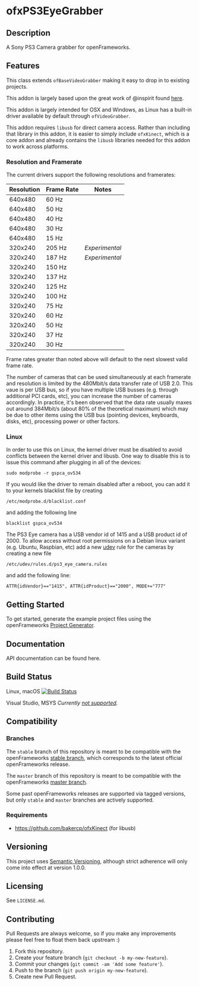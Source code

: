 ofxPS3EyeGrabber
================

## Description

A Sony PS3 Camera grabber for openFrameworks.

## Features


This class extends `ofBaseVideoGrabber` making it easy to drop in to existing projects.

This addon is largely based upon the great work of @inspirit found [here](https://github.com/inspirit/PS3EYEDriver/).

This addon is largely intended for OSX and Windows, as Linux has a built-in driver available by default through `ofVideoGrabber`.

This addon requires `libusb` for direct camera access.  Rather than including that library in this addon, it is easier to simply include `ofxKinect`, which is a core addon and already contains the `libusb` libraries needed for this addon to work across platforms.

### Resolution and Framerate

The current drivers support the following resolutions and framerates:

|   Resolution  | Frame Rate    | Notes |
| ------------- | ------------- | ----- |
| 640x480       | 60 Hz         |       |
| 640x480       | 50 Hz         |       |
| 640x480       | 40 Hz         |       |
| 640x480       | 30 Hz         |       |
| 640x480       | 15 Hz         |       |
| 320x240       | 205 Hz        | _Experimental_ |
| 320x240       | 187 Hz        | _Experimental_ |
| 320x240       | 150 Hz        |       |
| 320x240       | 137 Hz        |       |
| 320x240       | 125 Hz        |       |
| 320x240       | 100 Hz        |       |
| 320x240       | 75 Hz         |       |
| 320x240       | 60 Hz         |       |
| 320x240       | 50 Hz         |       |
| 320x240       | 37 Hz         |       |
| 320x240       | 30 Hz         |       |


Frame rates greater than noted above will default to the next slowest valid frame rate.

The number of cameras that can be used simultaneously at each framerate and resolution is limited by the 480Mbit/s data transfer rate of USB 2.0. This vaue is per USB bus, so if you have multiple USB busses (e.g. through additional PCI cards, etc), you can increase the number of cameras accordingly. In practice, it's been observed that the data rate usually maxes out around 384Mbit/s (about 80% of the theoretical maximum) which may be due to other items using the USB bus (pointing devices, keyboards, disks, etc), processing power or other factors.

### Linux

In order to use this on Linux, the kernel driver must be disabled to avoid conflicts between the kernel driver and libusb.  One way to disable this is to issue this command after plugging in all of the devices:

```
sudo modprobe -r gspca_ov534
```

If you would like the driver to remain disabled after a reboot, you can add it to your kernels blacklist file by creating

```
/etc/modprobe.d/blacklist.conf
```

and adding the following line

```
blacklist gspca_ov534
```

The PS3 Eye camera has a USB vendor id of 1415 and a USB product id of 2000. To allow access without root permissions on a Debian linux variant (e.g. Ubuntu, Raspbian, etc) add a new [udev](https://en.wikipedia.org/wiki/Udev) rule for the cameras by creating a new file

```
/etc/udev/rules.d/ps3_eye_camera.rules
```

and add the following line:


```
ATTR{idVendor}=="1415", ATTR{idProduct}=="2000", MODE+="777"
```

## Getting Started

To get started, generate the example project files using the openFrameworks [Project Generator](http://openframeworks.cc/learning/01_basics/how_to_add_addon_to_project/).

## Documentation

API documentation can be found here.

## Build Status

Linux, macOS [![Build Status](https://travis-ci.org/bakercp/ofxPS3EyeGrabber.svg?branch=master)](https://travis-ci.org/bakercp/ofxPS3EyeGrabber)

Visual Studio, MSYS _Currently [not supported](https://github.com/bakercp/ofxPS3EyeGrabber/issues/4)._

## Compatibility

### Branches

The `stable` branch of this repository is meant to be compatible with the openFrameworks [stable branch](https://github.com/openframeworks/openFrameworks/tree/stable), which corresponds to the latest official openFrameworks release.

The `master` branch of this repository is meant to be compatible with the openFrameworks [master branch](https://github.com/openframeworks/openFrameworks/tree/master).

Some past openFrameworks releases are supported via tagged versions, but only `stable` and `master` branches are actively supported.

### Requirements

- https://github.com/bakercp/ofxKinect (for libusb)

## Versioning

This project uses [Semantic Versioning](http://semver.org/), although strict adherence will only come into effect at version 1.0.0.

## Licensing

See `LICENSE.md`.

## Contributing

Pull Requests are always welcome, so if you make any improvements please feel free to float them back upstream :)

1. Fork this repository.
2. Create your feature branch (`git checkout -b my-new-feature`).
3. Commit your changes (`git commit -am 'Add some feature'`).
4. Push to the branch (`git push origin my-new-feature`).
5. Create new Pull Request.
